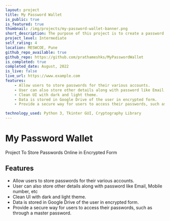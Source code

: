 ```yaml
---
layout: project
title: My Password Wallet
is_public: true
is_featured: true
thumbnail: /img/projects/my-password-wallet-banner.png
short_description: The purpose of this project is to create a password manager tool that helps users securely store and manage their passwords. The password manager should allow users to store passwords as well as other details for each of their accounts, and provide an easy and secure way for them to access their passwords when needed.
project_level: Intermediate
self_rating: 4
location: MESWCOE, Pune
github_repo_available: true
github_repo: https://github.com/prathameshks/MyPasswordWallet
is_completed: true
completed_date: August, 2022
is_live: false
live_url: https://www.example.com
features:
    - Allow users to store passwords for their various accounts.
    - User can also store other details along with password like Email, Mobile number, etc
    - Clean UI with dark and light theme.
    - Data is stored in Google Drive of the user in encrypted form.
    - Provide a secure way for users to access their passwords, such as through a master password.

technology_used: Python 3, Tkinter GUI, Cryptography Library
---
```


# My Password Wallet

Project To Store Passwords Online in Encrypted Form

## Features

- Allow users to store passwords for their various accounts.
- User can also store other details along with password like Email, Mobile number, etc
- Clean UI with dark and light theme.
- Data is stored in Google Drive of the user in encrypted form.
- Provide a secure way for users to access their passwords, such as through a master password.
